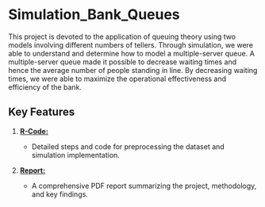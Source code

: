 # Simulation_Bank_Queues
This project is devoted to the application of queuing theory using two models involving different numbers of tellers. Through simulation, we were able to understand and determine how to model a multiple-server queue. A multiple-server queue made it possible to decrease waiting times and hence the average number of people standing in line. By decreasing waiting times, we were able to maximize the operational effectiveness and efficiency of the bank.

## Key Features

1. **[R-Code:](https://github.com/faridasimaika/Simulation_Bank_Queues/blob/main/Final%20Project%20Queue-%20Katia%20Gabriel%20%26%20Farida%20Simaika.R)**
   - Detailed steps and code for preprocessing the dataset and simulation implementation.
     
2. **[Report:](https://github.com/faridasimaika/Simulation_Bank_Queues/blob/main/Final%20Project%20Report%20-%20Farida%20Simaika%20%26%20Katia%20Gabriel.pdf)**
   - A comprehensive PDF report summarizing the project, methodology, and key findings.


